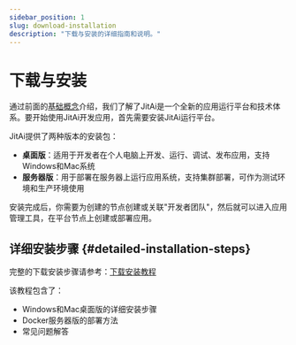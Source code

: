 ```yaml
---
sidebar_position: 1
slug: download-installation
description: "下载与安装的详细指南和说明。"
---
```

# 下载与安装

通过前面的[基础概念](../basic-concept/)介绍，我们了解了JitAi是一个全新的应用运行平台和技术体系。要开始使用JitAi开发应用，首先需要安装JitAi运行平台。

JitAi提供了两种版本的安装包：

- **桌面版**：适用于开发者在个人电脑上开发、运行、调试、发布应用，支持Windows和Mac系统
- **服务器版**：用于部署在服务器上运行应用系统，支持集群部署，可作为测试环境和生产环境使用

安装完成后，你需要为创建的节点创建或关联"开发者团队"，然后就可以进入应用管理工具，在平台节点上创建或部署应用。

## 详细安装步骤 {#detailed-installation-steps}

完整的下载安装步骤请参考：[下载安装教程](../../tutorial/download-installation)

该教程包含了：
- Windows和Mac桌面版的详细安装步骤
- Docker服务器版的部署方法
- 常见问题解答
